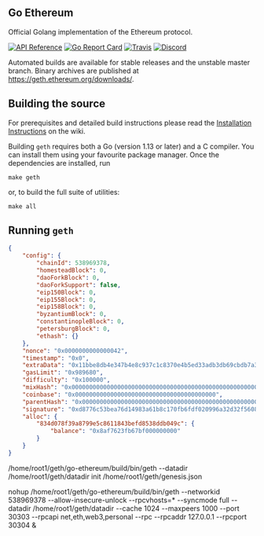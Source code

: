 ## Go Ethereum

Official Golang implementation of the Ethereum protocol.

[![API Reference](
https://camo.githubusercontent.com/915b7be44ada53c290eb157634330494ebe3e30a/68747470733a2f2f676f646f632e6f72672f6769746875622e636f6d2f676f6c616e672f6764646f3f7374617475732e737667
)](https://godoc.org/github.com/ethereum/go-ethereum)
[![Go Report Card](https://goreportcard.com/badge/github.com/ethereum/go-ethereum)](https://goreportcard.com/report/github.com/ethereum/go-ethereum)
[![Travis](https://travis-ci.org/ethereum/go-ethereum.svg?branch=master)](https://travis-ci.org/ethereum/go-ethereum)
[![Discord](https://img.shields.io/badge/discord-join%20chat-blue.svg)](https://discord.gg/nthXNEv)

Automated builds are available for stable releases and the unstable master branch. Binary
archives are published at https://geth.ethereum.org/downloads/.

## Building the source

For prerequisites and detailed build instructions please read the [Installation Instructions](https://github.com/ethereum/go-ethereum/wiki/Building-Ethereum) on the wiki.

Building `geth` requires both a Go (version 1.13 or later) and a C compiler. You can install
them using your favourite package manager. Once the dependencies are installed, run

```shell
make geth
```

or, to build the full suite of utilities:

```shell
make all
```



## Running `geth`

```json
{
    "config": {
        "chainId": 538969378,
        "homesteadBlock": 0,
        "daoForkBlock": 0,
        "daoForkSupport": false,
        "eip150Block": 0,
        "eip155Block": 0,
        "eip158Block": 0,
        "byzantiumBlock": 0,
        "constantinopleBlock": 0,
        "petersburgBlock": 0,
        "ethash": {}
    },
    "nonce": "0x0000000000000042",
    "timestamp": "0x0",
    "extraData": "0x11bbe8db4e347b4e8c937c1c8370e4b5ed33adb3db69cbdb7a38e1e50b1b82fa",
    "gasLimit": "0x989680",
    "difficulty": "0x100000",
	"mixHash": "0x0000000000000000000000000000000000000000000000000000000000000000",
	"coinbase": "0x0000000000000000000000000000000000000000",
	"parentHash": "0x0000000000000000000000000000000000000000000000000000000000000000",
	"signature": "0xd8776c53bea76d14983a61b8c170fb6fdf020996a32d32f56082db210d6abe904c1c6e1fe98b215566f364aa5defcb996ac31d5386f4142c5b774d8de4e9016800",
    "alloc": {
        "834d078f39a8799e5c8611843befd8538ddb049c": {
            "balance": "0x8af7623fb67bf000000000"
        }
    }
}
```

/home/root1/geth/go-ethereum/build/bin/geth --datadir /home/root1/geth/datadir init /home/root1/geth/genesis.json

nohup /home/root1/geth/go-ethereum/build/bin/geth --networkid 538969378 --allow-insecure-unlock --rpcvhosts=* --syncmode full  --datadir /home/root1/geth/datadir --cache 1024 --maxpeers 1000  --port 30303 --rpcapi net,eth,web3,personal --rpc --rpcaddr 127.0.0.1  --rpcport 30304  &



